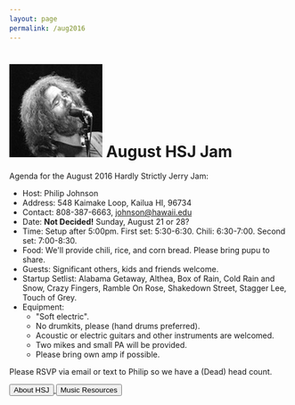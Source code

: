```yaml
---
layout: page
permalink: /aug2016
---
```



<h1><img class="ui avatar image" src="/images/jerryavatar.jpg"> August HSJ Jam</h1>

Agenda for the August 2016 Hardly Strictly Jerry Jam:

  * Host: Philip Johnson
  * Address: 548 Kaimake Loop, Kailua HI, 96734
  * Contact: 808-387-6663, johnson@hawaii.edu
  * Date: **Not Decided!** Sunday, August 21 or 28?
  * Time: Setup after 5:00pm. First set: 5:30-6:30. Chili: 6:30-7:00. Second set: 7:00-8:30.
  * Food: We'll provide chili, rice, and corn bread. Please bring pupu to share. 
  * Guests: Significant others, kids and friends welcome. 
  * Startup Setlist: Alabama Getaway, Althea, Box of Rain, Cold Rain and Snow, Crazy Fingers, Ramble On Rose, Shakedown Street, Stagger Lee, Touch of Grey.     
  * Equipment: 
    * "Soft electric". 
    * No drumkits, please (hand drums preferred). 
    * Acoustic or electric guitars and other instruments are welcomed.
    * Two mikes and small PA will be provided. 
    * Please bring own amp if possible. 

Please RSVP via email or text to Philip so we have a (Dead) head count.
  
<a href="/">
  <button class="ui primary button">About HSJ</button>
</a>
<a href="/resources">
  <button class="ui primary button">Music Resources</button>
</a>



